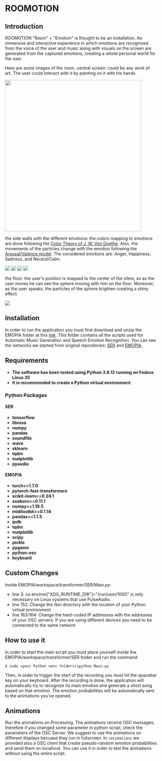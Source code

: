 # ROOMOTION
## Introduction
ROOMOTION "Room" + "Emotion" is thought to be an installation.
An immersive and interactive experience in which emotions are recognised 
from the voice of the user and music along with visuals on the screen are 
generated from the captured emotions, creating a whole personal world for the user.

Here are some images of the room. 
central screen: could be any work of art. The user could interact with it by painting on it with his hands

<img src = "images/CatturaMona.PNG" width="450" height="500">


the side walls with the different emotions: the colors mapping to emotions are done following the [Color Theory of J. W. Von Goethe]( https://www.themarginalian.org/2012/08/17/goethe-theory-of-colours/). Also, the movements of the particles change with the emotion 
following the [Arousal/Valence model](https://www.researchgate.net/figure/The-2D-valence-arousal-model-of-emotion-proposed-by-Russel-50_fig1_330861905). 
The considered emotions are: Anger, Happiness, Sadness, and Neutral/Calm.

![](images/Immagine1.png) ![](images/Immagine2.png) ![](images/Immagine3.png) ![](images/Immagine4.png)  

the floor: the user's position is mapped to the center of the sfere, so as the user moves he can see the sphere moving with him on the floor. 
Moreover, as the user speaks, the particles of the sphere brighten creating a shiny effect.

![](images/floor.png) 

## Installation
In order to run the application you must first download and unzip the EMOPIA folder at this [link](https://drive.google.com/drive/folders/1XneQyTCLo9_nMvnhBh8rdnCdmAFoTWcL?usp=sharing). This folder contains all the scripts used for Automatic Music Generation and Speech Emotion Recognition. You can see the networks we started from original repositories: [SER](https://github.com/x4nth055/emotion-recognition-using-speech) and [EMOPIA](https://github.com/annahung31/EMOPIA).
## Requirements
- **The software has been tested using Python 3.8.12 running on Fedora Linux 35**
- **It is recommended to create a Python virtual environment**
### Python Packages
#### SER
- **tensorflow**
- **librosa**
- **numpy**
- **pandas**
- **soundfile**
- **wave**
- **sklearn**
- **tqdm**
- **matplotlib**
- **pyaudio**
#### EMOPIA
- **torch==1.7.0**
- **pytorch-fast-transformers**
- **scikit-learn==0.24.1**
- **seaborn==0.11.1**
- **numpy==1.19.5**
- **miditoolkit==0.1.14**
- **pandas==1.1.5**
- **ipdb**
- **tqdm**
- **matplotlib**
- **scipy**
- **pickle**
- **pygame**
- **python-osc**
- **keyboard**
## Custom Changes
Inside EMOPIA/workspace/transformer/SER/Main.py:
- line 3: os.environ["XDG_RUNTIME_DIR"]="/run/user/1000" is only necessary on Linux systems that use PulseAudio.
- line 152: Change the /bin directory with the location of your Python virtual environment
- line 163/164: Change the hard-coded IP addresses with the addresses of your OSC servers. If you are using different devices you need to be connected to the same network
## How to use it
In order to start the main script you must place yourself inside the EMOPIA/workspace/transformer/SER folder and run the command 
```
$ sudo <your Python venv folder>/ipython Main.py
```
Then, in order to trigger the start of the recording you must hit the spacebar key on your keyboard. After the recording is done, the application will automatically try to recognize its main emotion and generate a short song based on that emotion. The emotion probabilities will be automatically sent to the animations you've opened.
## Animations

Run the animations on Processing. The animations receive OSC messages, therefore if you changed some parameter in python script, check the parameters of the OSC Server. We suggest to use the animations on different displays becuase they run in fullscreen.
In `/animations` we provided also a OSC client that create pseudo-random emotion probabilities and send them on localhost. You can use it in order to test the animations without using the entire script.
